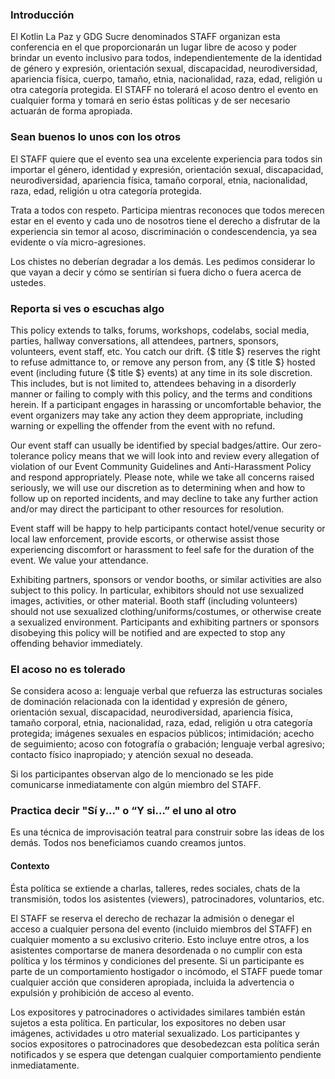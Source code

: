 ### Introducción

El Kotlin La Paz y GDG Sucre denominados STAFF organizan esta conferencia en el que proporcionarán un lugar libre de acoso y poder brindar un evento inclusivo para todos, independientemente de la identidad de género y expresión, orientación sexual, discapacidad, neurodiversidad, apariencia física, cuerpo, tamaño, etnia, nacionalidad, raza, edad, religión u otra categoría protegida. El STAFF no tolerará el acoso dentro el evento en cualquier forma y tomará en serio éstas políticas y de ser necesario actuarán de forma apropiada.

### Sean buenos lo unos con los otros

El STAFF quiere que el evento sea una excelente experiencia para todos sin importar el género, identidad y expresión, orientación sexual, discapacidad, neurodiversidad, apariencia física, tamaño corporal, etnia, nacionalidad, raza, edad, religión u otra categoría protegida.

Trata a todos con respeto. Participa mientras reconoces que todos merecen estar en el evento y cada uno de nosotros tiene el derecho a disfrutar de la experiencia sin temor al acoso, discriminación o condescendencia, ya sea evidente o vía micro-agresiones.

Los chistes no deberían degradar a los demás. Les pedimos considerar lo que vayan a decir  y cómo se sentirían si fuera dicho o fuera acerca de ustedes.

### Reporta si ves o escuchas algo

This policy extends to talks, forums, workshops, codelabs, social media, parties, hallway conversations, all attendees, partners, sponsors, volunteers, event staff, etc. You catch our drift. {$ title $} reserves the right to refuse admittance to, or remove any person from, any {$ title $} hosted event (including future {$ title $} events) at any time in its sole discretion. This includes, but is not limited to, attendees behaving in a disorderly manner or failing to comply with this policy, and the terms and conditions herein. If a participant engages in harassing or uncomfortable behavior, the event organizers may take any action they deem appropriate, including warning or expelling the offender from the event with no refund.

Our event staff can usually be identified by special badges/attire. Our zero-tolerance policy means that we will look into and review every allegation of violation of our Event Community Guidelines and Anti-Harassment Policy and respond appropriately. Please note, while we take all concerns raised seriously, we will use our discretion as to determining when and how to follow up on reported incidents, and may decline to take any further action and/or may direct the participant to other resources for resolution.

Event staff will be happy to help participants contact hotel/venue security or local law enforcement, provide escorts, or otherwise assist those experiencing discomfort or harassment to feel safe for the duration of the event. We value your attendance.

Exhibiting partners, sponsors or vendor booths, or similar activities are also subject to this policy. In particular, exhibitors should not use sexualized images, activities, or other material. Booth staff (including volunteers) should not use sexualized clothing/uniforms/costumes, or otherwise create a sexualized environment. Participants and exhibiting partners or sponsors disobeying this policy will be notified and are expected to stop any offending behavior immediately.

### El acoso no es tolerado

Se considera acoso a: lenguaje verbal que refuerza las estructuras sociales de dominación relacionada con la identidad y expresión de género, orientación sexual, discapacidad, neurodiversidad, apariencia física, tamaño corporal, etnia, nacionalidad, raza, edad, religión u otra categoría protegida; imágenes sexuales en espacios públicos; intimidación; acecho de seguimiento; acoso con fotografía o grabación; lenguaje verbal agresivo; contacto físico inapropiado; y atención sexual no deseada.

Si los participantes observan algo de lo mencionado se les pide comunicarse inmediatamente con algún miembro del STAFF.

### Practica decir "Sí y..." o “Y si...” el uno al otro

Es una técnica de improvisación teatral para construir sobre las ideas de los demás. Todos nos beneficiamos cuando creamos juntos.

#### Contexto

Ésta política se extiende a charlas, talleres, redes sociales, chats de la transmisión, todos los asistentes (viewers), patrocinadores, voluntarios, etc.

El STAFF se reserva el derecho de rechazar la admisión o denegar el acceso a cualquier persona del evento (incluido miembros del STAFF) en cualquier momento a su exclusivo criterio. Esto incluye entre otros, a los asistentes comportarse de manera desordenada o no cumplir con esta política y los términos y condiciones del presente. Si un participante es parte de un comportamiento hostigador o incómodo, el STAFF puede tomar cualquier acción que consideren apropiada, incluida la advertencia o expulsión y prohibición de acceso al evento.

Los expositores y patrocinadores o actividades similares también están sujetos a esta política. En particular, los expositores no deben usar imágenes, actividades u otro material sexualizado. Los participantes y socios expositores o patrocinadores que desobedezcan esta política serán notificados y se espera que detengan cualquier comportamiento pendiente inmediatamente.
